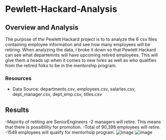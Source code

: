 # Pewlett-Hackard-Analysis

## Overview and Analysis
The purpose  of the Pewlett Hackard project is to to analyze the 6 csv files containing employee information and see how many employees will be retiring. When analyzing the data, I broke it down so that Pewlett Hackard can see what departemnts will have upcoming retired employees. This will give them a heads up when it comes to new hires as well as who qualifies from the retired folks to be in the mentorship program.

### Resources
- Data Source: departments.csv, employees.csv, salaries.csv, dept_manager.csv, dept_emp.csv, titles.csv

## Results
-Majority of retiting are SeniorEngineers
-2 managers will retire. This means that there is possibility for promotion.
-Total of 90,398 employees will retire.
-1549 employees will qualify for mentorhsip program.
![image](https://user-images.githubusercontent.com/98666281/164949515-878603b7-2105-4349-9cd0-60a454c300ed.png)
![image](https://user-images.githubusercontent.com/98666281/164949627-08c9fc02-7ae3-495a-b3ba-c79640dd69cb.png)

